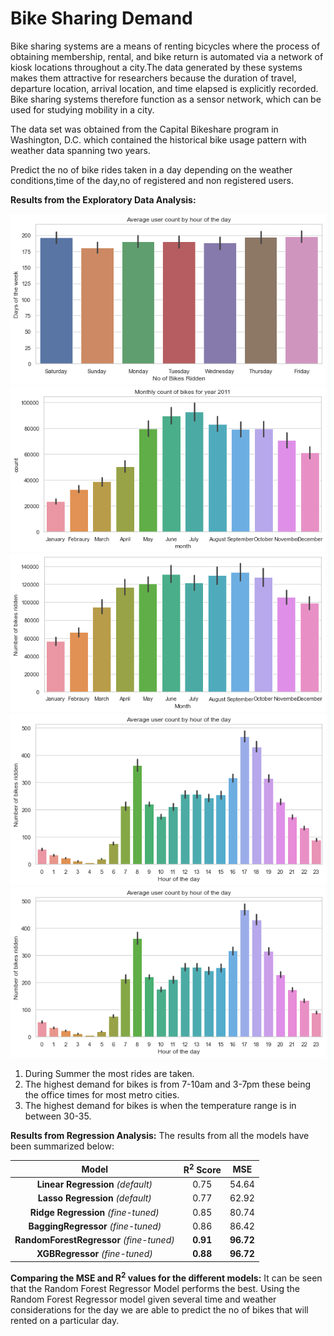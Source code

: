 # Bike Sharing Demand

Bike sharing systems are a means of renting bicycles where the process of obtaining membership, rental, and bike return is automated via a network of kiosk locations throughout a city.The data generated by these systems makes them attractive for researchers because the duration of travel, departure location, arrival location, and time elapsed is explicitly recorded. Bike sharing systems therefore function as a sensor network, which can be used for studying mobility in a city. 

The data set was obtained from the Capital Bikeshare program in Washington, D.C. which contained the historical bike usage pattern with weather data spanning two years.

Predict the no of bike rides taken in a day depending on the weather conditions,time of the day,no of registered and non registered users.

**Results from the Exploratory Data Analysis:**



<img src="plots/daily_user_count.png" alt="Target Distribution" >

<br>

<img src="plots/monthly_count_2011.png" alt="Target Distribution" >

<br>

<img src="plots/monthly_count_2012.png" alt="Target Distribution" >

<br>

<img src="plots/user_count_hourly.png" alt="Target Distribution" >

<br>

<img src="plots/user_count_hourly.png" alt="Target Distribution" >

<br>

1. During Summer the most rides are taken.
2. The highest demand for bikes is from 7-10am and 3-7pm these being the office times for most metro cities.
3. The highest demand for bikes is when the temperature range is in between 30-35.


**Results from Regression Analysis:**
The results from all the models have been summarized below:

|                **Model**                | **R<sup>2</sup> Score** | **MSE** | 
| :-------------------------------------: | :----------: | :-----------: | 
|        **Linear Regression** _\(default\)_   |    0.75   |    54\.64     |
|       **Lasso Regression** _\(default\)_     |    0.77   |    62\.92     |      
|      **Ridge Regression** _\(fine\-tuned\)_  |    0.85    |    80\.74     |       
|     **BaggingRegressor** _\(fine\-tuned\)_   |    0.86    |    86\.42     |       
| **RandomForestRegressor** _\(fine\-tuned\)_  |  **0.91**  |  **96\.72**   |     
| **XGBRegressor** _\(fine\-tuned\)_    |  **0.88**  |  **96\.72**   |     





**Comparing the MSE and R<sup>2</sup> values for the different models:**
It can be seen that the Random Forest Regressor Model performs the best.
Using the Random Forest Regressor model given several time and weather considerations for the day we are able to predict the no of bikes that will rented on a particular day.



